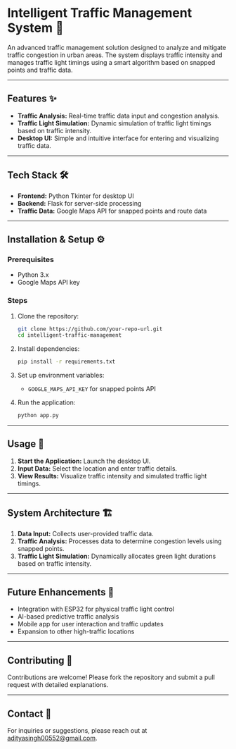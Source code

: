 # Intelligent Traffic Management System 🚦

An advanced traffic management solution designed to analyze and mitigate traffic congestion in urban areas. The system displays traffic intensity and manages traffic light timings using a smart algorithm based on snapped points and traffic data.

---

## Features ✨
- **Traffic Analysis:** Real-time traffic data input and congestion analysis.  
- **Traffic Light Simulation:** Dynamic simulation of traffic light timings based on traffic intensity.  
- **Desktop UI:** Simple and intuitive interface for entering and visualizing traffic data.  

---

## Tech Stack 🛠
- **Frontend:** Python Tkinter for desktop UI  
- **Backend:** Flask for server-side processing   
- **Traffic Data:** Google Maps API for snapped points and route data  

---

## Installation & Setup ⚙️

### Prerequisites
- Python 3.x  
- Google Maps API key  

### Steps
1. Clone the repository:
    ```bash
    git clone https://github.com/your-repo-url.git
    cd intelligent-traffic-management
    ```
2. Install dependencies:
    ```bash
    pip install -r requirements.txt
    ```
3. Set up environment variables:
    - `GOOGLE_MAPS_API_KEY` for snapped points API  

4. Run the application:
    ```bash
    python app.py
    ```

---

## Usage 🚗
1. **Start the Application:** Launch the desktop UI.  
2. **Input Data:** Select the location and enter traffic details.  
3. **View Results:** Visualize traffic intensity and simulated traffic light timings.

---

## System Architecture 🏗️
1. **Data Input:** Collects user-provided traffic data.  
2. **Traffic Analysis:** Processes data to determine congestion levels using snapped points.  
3. **Traffic Light Simulation:** Dynamically allocates green light durations based on traffic intensity.

---

## Future Enhancements 🚀
- Integration with ESP32 for physical traffic light control  
- AI-based predictive traffic analysis  
- Mobile app for user interaction and traffic updates  
- Expansion to other high-traffic locations  

---

## Contributing 🤝
Contributions are welcome! Please fork the repository and submit a pull request with detailed explanations.  

---

## Contact 📧  
For inquiries or suggestions, please reach out at adityasingh00552@gmail.com.
